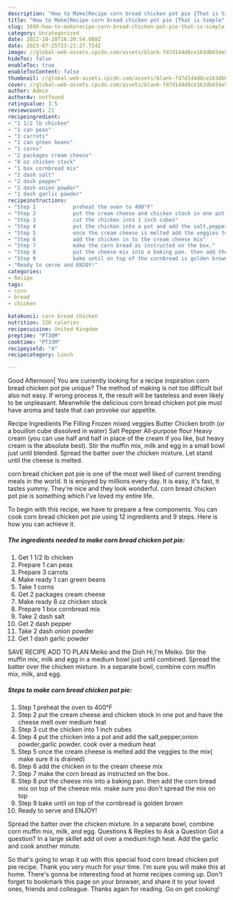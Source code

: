 ```yaml
---
description: "How to Make|Recipe corn bread chicken pot pie {That is Simple"
title: "How to Make|Recipe corn bread chicken pot pie {That is Simple"
slug: 1696-how-to-makerecipe-corn-bread-chicken-pot-pie-that-is-simple
category: Uncategorized
date: 2022-10-28T16:20:54.080Z
date: 2023-07-25T23:21:27.724Z
image: //global-web-assets.cpcdn.com/assets/blank-fd7d144d8ce163db654e5a02c40b08a2775adb7897d16e4062681dc7e1b2800f.png
hideToc: false
enableToc: true
enableTocContent: false
thumbnail: //global-web-assets.cpcdn.com/assets/blank-fd7d144d8ce163db654e5a02c40b08a2775adb7897d16e4062681dc7e1b2800f.png
cover: //global-web-assets.cpcdn.com/assets/blank-fd7d144d8ce163db654e5a02c40b08a2775adb7897d16e4062681dc7e1b2800f.png
author: Admin
authorAv: notfound
ratingvalue: 3.5
reviewcount: 21
recipeingredient:
- "1 1/2 lb chicken"
- "1 can peas"
- "3 carrots"
- "1 can green beans"
- "1 corns"
- "2 packages cream cheese"
- "8 oz chicken stock"
- "1 box cornbread mix"
- "2 dash salt"
- "2 dash pepper"
- "2 dash onion powder"
- "1 dash garlic powder"
recipeinstructions:
- "Step 1            preheat the oven to 400°F"
- "Step 2            put the cream cheese and chicken stock in one pot and have the cheese melt over medium heat"
- "Step 3            cut the chicken into 1 inch cubes"
- "Step 4            put the chicken into a pot and add the salt,pepper,onion powder,garlic powder. cook over a medium heat"
- "Step 5            once the cream cheese is melted add the veggies to the mix( make sure it is drained)"
- "Step 6            add the chicken in to the cream cheese mix"
- "Step 7            make the corn bread as instructed on the box."
- "Step 8            put the cheese mix into a baking pan. then add the corn bread mix on top of the cheese mix. make sure you don&#39;t spread the mix on top"
- "Step 9            bake until on top of the cornbread is golden brown"
- "Ready to serve and ENJOY!"
categories:
- Recipe
tags:
- corn
- bread
- chicken

katakunci: corn bread chicken 
nutrition: 220 calories
recipecuisine: United Kingdom
preptime: "PT30M"
cooktime: "PT33M"
recipeyield: "4"
recipecategory: Lunch

---
```



Good Afternoon| You are currently looking for a recipe inspiration corn bread chicken pot pie unique? The method of making is not too difficult but also not easy. If wrong process it, the result will be tasteless and even likely to be unpleasant. Meanwhile the delicious corn bread chicken pot pie must have aroma and taste that can provoke our appetite.





Recipe Ingredients Pie Filling Frozen mixed veggies Butter Chicken broth (or a bouillon cube dissolved in water) Salt Pepper All-purpose flour Heavy cream (you can use half and half in place of the cream if you like, but heavy cream is the absolute best). Stir the muffin mix, milk and egg in a small bowl just until blended. Spread the batter over the chicken mixture. Let stand until the cheese is melted.

corn bread chicken pot pie is one of the most well liked of current trending meals in the world. It is enjoyed by millions every day. It is easy, it's fast, it tastes yummy. They're nice and they look wonderful. corn bread chicken pot pie is something which I've loved my entire life.


To begin with this recipe, we have to prepare a few components. You can cook corn bread chicken pot pie using 12 ingredients and 9 steps. Here is how you can achieve it.

<!--inarticleads1-->

##### The ingredients needed to make corn bread chicken pot pie:

1. Get 1 1/2 lb chicken
1. Prepare 1 can peas
1. Prepare 3 carrots
1. Make ready 1 can green beans
1. Take 1 corns
1. Get 2 packages cream cheese
1. Make ready 8 oz chicken stock
1. Prepare 1 box cornbread mix
1. Take 2 dash salt
1. Get 2 dash pepper
1. Take 2 dash onion powder
1. Get 1 dash garlic powder


SAVE RECIPE ADD TO PLAN Meiko and the Dish Hi,I&#39;m Meiko. Stir the muffin mix, milk and egg in a medium bowl just until combined. Spread the batter over the chicken mixture. In a separate bowl, combine corn muffin mix, milk, and egg. 

<!--inarticleads2-->

##### Steps to make corn bread chicken pot pie:

1. Step 1            preheat the oven to 400°F
1. Step 2            put the cream cheese and chicken stock in one pot and have the cheese melt over medium heat
1. Step 3            cut the chicken into 1 inch cubes
1. Step 4            put the chicken into a pot and add the salt,pepper,onion powder,garlic powder. cook over a medium heat
1. Step 5            once the cream cheese is melted add the veggies to the mix( make sure it is drained)
1. Step 6            add the chicken in to the cream cheese mix
1. Step 7            make the corn bread as instructed on the box.
1. Step 8            put the cheese mix into a baking pan. then add the corn bread mix on top of the cheese mix. make sure you don&#39;t spread the mix on top
1. Step 9            bake until on top of the cornbread is golden brown
1. Ready to serve and ENJOY!

Spread the batter over the chicken mixture. In a separate bowl, combine corn muffin mix, milk, and egg. Questions &amp; Replies to Ask a Question Got a question? In a large skillet add oil over a medium­ high heat. Add the garlic and cook another minute. 

So that's going to wrap it up with this special food corn bread chicken pot pie recipe. Thank you very much for your time. I'm sure you will make this at home. There's gonna be interesting food at home recipes coming up. Don't forget to bookmark this page on your browser, and share it to your loved ones, friends and colleague. Thanks again for reading. Go on get cooking!
